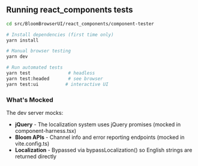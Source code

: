## Running react_components tests

```bash
cd src/BloomBrowserUI/react_components/component-tester

# Install dependencies (first time only)
yarn install

# Manual browser testing
yarn dev

# Run automated tests
yarn test              # headless
yarn test:headed       # see browser
yarn test:ui          # interactive UI
```

### What's Mocked

The dev server mocks:
- **jQuery** - The localization system uses jQuery promises (mocked in component-harness.tsx)
- **Bloom APIs** - Channel info and error reporting endpoints (mocked in vite.config.ts)
- **Localization** - Bypassed via bypassLocalization() so English strings are returned directly





